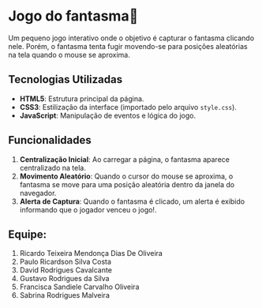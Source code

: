 # Jogo do fantasma👻

Um pequeno jogo interativo onde o objetivo é capturar o fantasma clicando nele. Porém, o fantasma tenta fugir movendo-se para posições aleatórias na tela quando o mouse se aproxima.

## Tecnologias Utilizadas

- **HTML5**: Estrutura principal da página.
- **CSS3**: Estilização da interface (importado pelo arquivo `style.css`).
- **JavaScript**: Manipulação de eventos e lógica do jogo.

## Funcionalidades

1. **Centralização Inicial**: Ao carregar a página, o fantasma aparece centralizado na tela.
2. **Movimento Aleatório**: Quando o cursor do mouse se aproxima, o fantasma se move para uma posição aleatória dentro da janela do navegador.
3. **Alerta de Captura**: Quando o fantasma é clicado, um alerta é exibido informando que o jogador venceu o jogo!.

## Equipe:

1. Ricardo Teixeira Mendonça Dias De Oliveira
2. Paulo Ricardson Silva Costa
3. David Rodrigues Cavalcante
4. Gustavo Rodrigues da Silva
5. Francisca Sandiele Carvalho Oliveira
6. Sabrina Rodrigues Malveira


